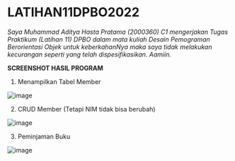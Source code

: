 # LATIHAN11DPBO2022

*Saya Muhammad Aditya Hasta Pratama (2000360) C1 mengerjakan Tugas Praktikum (Latihan 11) DPBO dalam mata kuliah Desain Pemograman Berorientasi Objek untuk keberkahanNya maka saya tidak melakukan kecurangan seperti yang telah dispesifikasikan. Aamiin.*

**SCREENSHOT HASIL PROGRAM**

1. Menampilkan Tabel Member

![image](https://user-images.githubusercontent.com/99590350/166954969-87ed7bef-656b-4c58-b25b-3259690cc23e.png)

2. CRUD Member (Tetapi NIM tidak bisa berubah)

![image](https://user-images.githubusercontent.com/99590350/166955131-d1f68985-083f-4c2b-87a4-b874002d6c90.png)

3. Peminjaman Buku

![image](https://user-images.githubusercontent.com/99590350/166955192-2b703943-6264-405d-bd95-9393020cb0a6.png)

